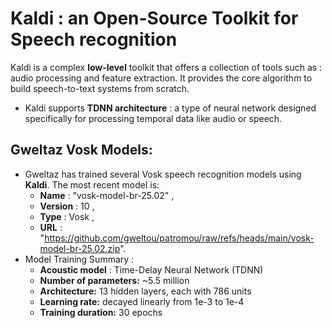 # Kaldi : an Open-Source Toolkit for Speech recognition
Kaldi is a complex **low-level** toolkit that offers a collection of tools such as : audio processing and feature extraction. It provides the core algorithm to build speech-to-text systems from scratch.
* Kaldi supports **TDNN architecture** : a type of neural network designed specifically for processing temporal data like audio or speech.
## Gweltaz Vosk Models:
* Gweltaz has trained several Vosk speech recognition models using **Kaldi**. The most recent model is:
  - **Name** : "vosk-model-br-25.02" ,
  - **Version** : 10 ,
  - **Type** : Vosk ,
  - **URL** : "https://github.com/gweltou/patromou/raw/refs/heads/main/vosk-model-br-25.02.zip".
* Model Training Summary :
  - **Acoustic model** : Time-Delay Neural Network (TDNN)
  - **Number of parameters:** ~5.5 million
  - **Architecture:** 13 hidden layers, each with 786 units
  - **Learning rate:** decayed linearly from 1e-3 to 1e-4
  - **Training duration:** 30 epochs
